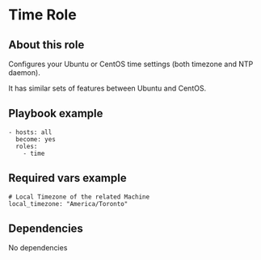 # Time Role

## About this role

Configures your Ubuntu or CentOS time settings (both timezone and NTP daemon).

It has similar sets of features between Ubuntu and CentOS.

## Playbook example
```
- hosts: all
  become: yes
  roles:
    - time

```

## Required vars example

```
# Local Timezone of the related Machine
local_timezone: "America/Toronto"
```

## Dependencies
No dependencies
